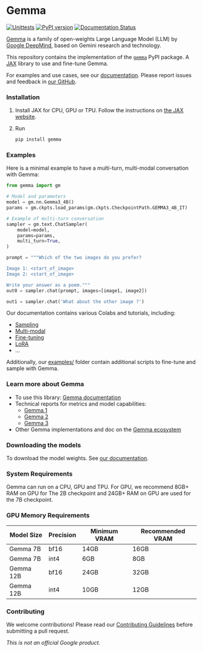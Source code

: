 # Gemma

[![Unittests](https://github.com/google-deepmind/gemma/actions/workflows/pytest_and_autopublish.yml/badge.svg)](https://github.com/google-deepmind/gemma/actions/workflows/pytest_and_autopublish.yml)
[![PyPI version](https://badge.fury.io/py/gemma.svg)](https://badge.fury.io/py/gemma)
[![Documentation Status](https://readthedocs.org/projects/gemma-llm/badge/?version=latest)](https://gemma-llm.readthedocs.io/en/latest/?badge=latest)

[Gemma](https://ai.google.dev/gemma) is a family of open-weights Large Language
Model (LLM) by [Google DeepMind](https://deepmind.google/), based on Gemini
research and technology.

This repository contains the implementation of the
[`gemma`](https://pypi.org/project/gemma/) PyPI package. A
[JAX](https://github.com/jax-ml/jax) library to use and fine-tune Gemma.

For examples and use cases, see our
[documentation](https://gemma-llm.readthedocs.io/). Please
report issues and feedback in
[our GitHub](https://github.com/google-deepmind/gemma/issues).

### Installation

1.  Install JAX for CPU, GPU or TPU. Follow the instructions on
    [the JAX website](https://jax.readthedocs.io/en/latest/installation.html).
1.  Run

    ```sh
    pip install gemma
    ```

### Examples

Here is a minimal example to have a multi-turn, multi-modal conversation with
Gemma:

```python
from gemma import gm

# Model and parameters
model = gm.nn.Gemma3_4B()
params = gm.ckpts.load_params(gm.ckpts.CheckpointPath.GEMMA3_4B_IT)

# Example of multi-turn conversation
sampler = gm.text.ChatSampler(
    model=model,
    params=params,
    multi_turn=True,
)

prompt = """Which of the two images do you prefer?

Image 1: <start_of_image>
Image 2: <start_of_image>

Write your answer as a poem."""
out0 = sampler.chat(prompt, images=[image1, image2])

out1 = sampler.chat('What about the other image ?')
```

Our documentation contains various Colabs and tutorials, including:

- [Sampling](https://gemma-llm.readthedocs.io/en/latest/colab_sampling.html)
- [Multi-modal](https://gemma-llm.readthedocs.io/en/latest/colab_multimodal.html)
- [Fine-tuning](https://gemma-llm.readthedocs.io/en/latest/colab_finetuning.html)
- [LoRA](https://gemma-llm.readthedocs.io/en/latest/colab_lora_sampling.html)
- ...

Additionally, our
[examples/](https://github.com/google-deepmind/gemma/tree/main/examples) folder
contain additional scripts to fine-tune and sample with Gemma.

### Learn more about Gemma

- To use this library: [Gemma documentation](https://gemma-llm.readthedocs.io/)
- Technical reports for metrics and model capabilities:
  - [Gemma 1](https://goo.gle/GemmaReport)
  - [Gemma 2](https://goo.gle/gemma2report)
  - [Gemma 3](https://storage.googleapis.com/deepmind-media/gemma/Gemma3Report.pdf)
- Other Gemma implementations and doc on the
  [Gemma ecosystem](https://ai.google.dev/gemma/docs)

### Downloading the models

To download the model weights. See
[our documentation](https://gemma-llm.readthedocs.io/en/latest/checkpoints.html).

### System Requirements

Gemma can run on a CPU, GPU and TPU. For GPU, we recommend 8GB+ RAM on GPU for
The 2B checkpoint and 24GB+ RAM on GPU are used for the 7B checkpoint.

### GPU Memory Requirements
| Model Size | Precision | Minimum VRAM | Recommended VRAM |
|------------|-----------|--------------|------------------|
| Gemma 7B   | bf16      | 14GB         | 16GB             |
| Gemma 7B   | int4      | 6GB          | 8GB              |
| Gemma 12B  | bf16      | 24GB         | 32GB             |
| Gemma 12B  | int4      | 10GB         | 12GB             |

### Contributing

We welcome contributions! Please read our [Contributing Guidelines](./CONTRIBUTING.md) before submitting a pull request.

_This is not an official Google product._
